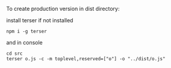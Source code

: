 To create production version in dist directory:

install terser if not installed
```
npm i -g terser 
```

and in console

```
cd src
terser o.js -c -m toplevel,reserved=["o"] -o "../dist/o.js"
```

